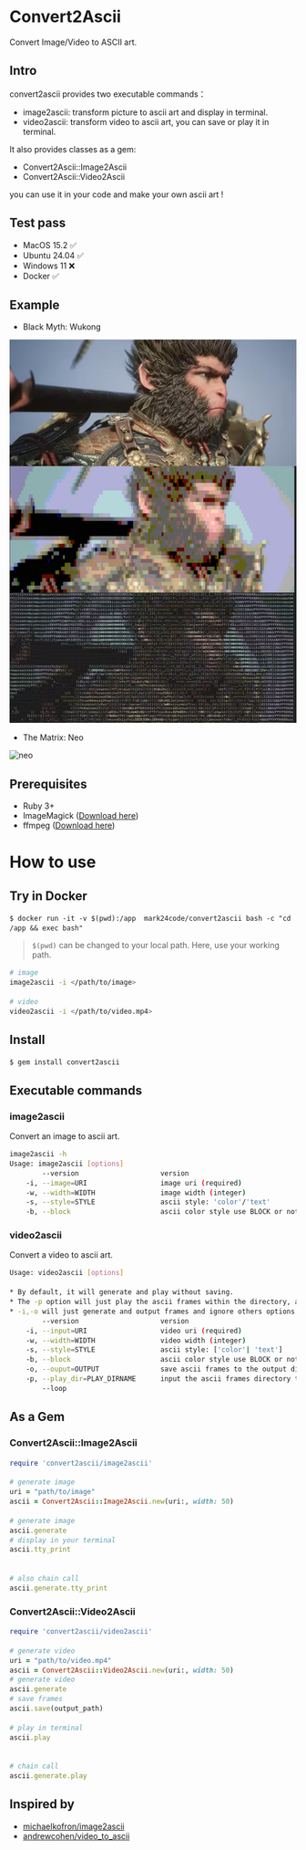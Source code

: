 # Convert2Ascii

Convert Image/Video to ASCII art.


## Intro

convert2ascii provides two executable commands：

* image2ascii: transform picture to ascii art and display in terminal.
* video2ascii: transform video to ascii art, you can save or play it in terminal.

It also provides classes as a gem:

* Convert2Ascii::Image2Ascii
* Convert2Ascii::Video2Ascii

you can use it in your code and make your own ascii art !


## Test pass

* MacOS 15.2 ✅
* Ubuntu 24.04 ✅
* Windows 11  ❌
* Docker ✅

## Example

* Black Myth: Wukong

![example](./example/wukong.jpg)

* The Matrix: Neo

![neo](./example/neo.gif)

## Prerequisites

* Ruby 3+
* ImageMagick ([Download here](https://imagemagick.org/script/download.php))
* ffmpeg ([Download here](https://www.ffmpeg.org/))

# How to use

## Try in Docker

`$ docker run -it -v $(pwd):/app  mark24code/convert2ascii bash -c "cd /app && exec bash"`

>  `$(pwd)` can be changed to your local path. Here, use your working path.

```bash
# image
image2ascii -i </path/to/image>

# video 
video2ascii -i </path/to/video.mp4>
```


## Install

`$ gem install convert2ascii`


## Executable commands

### image2ascii

Convert an image to ascii art.

```bash
image2ascii -h
Usage: image2ascii [options]
        --version                    version
    -i, --image=URI                  image uri (required)
    -w, --width=WIDTH                image width (integer)
    -s, --style=STYLE                ascii style: 'color'/'text'
    -b, --block                      ascii color style use BLOCK or not true/false
```

### video2ascii

Convert a video to ascii art.

```bash
Usage: video2ascii [options]

* By default, it will generate and play without saving.
* The -p option will just play the ascii frames within the directory, and ignore -i, -o other options. --loop will play loop
* -i,-o will just generate and output frames and ignore others options
        --version                    version
    -i, --input=URI                  video uri (required)
    -w, --width=WIDTH                video width (integer)
    -s, --style=STYLE                ascii style: ['color'| 'text']
    -b, --block                      ascii color style use BLOCK or not [ true | false ]
    -o, --ouput=OUTPUT               save ascii frames to the output directory
    -p, --play_dir=PLAY_DIRNAME      input the ascii frames directory to play
        --loop
```


## As a Gem

### Convert2Ascii::Image2Ascii


```ruby
require 'convert2ascii/image2ascii'

# generate image
uri = "path/to/image"
ascii = Convert2Ascii::Image2Ascii.new(uri:, width: 50)

# generate image
ascii.generate
# display in your terminal
ascii.tty_print


# also chain call
ascii.generate.tty_print

```


### Convert2Ascii::Video2Ascii

```ruby
require 'convert2ascii/video2ascii'

# generate video
uri = "path/to/video.mp4"
ascii = Convert2Ascii::Video2Ascii.new(uri:, width: 50)
# generate video
ascii.generate
# save frames
ascii.save(output_path)

# play in terminal
ascii.play


# chain call
ascii.generate.play

```


## Inspired by

* [michaelkofron/image2ascii](https://github.com/michaelkofron/image2ascii)
* [andrewcohen/video_to_ascii](https://github.com/andrewcohen/video_to_ascii)
